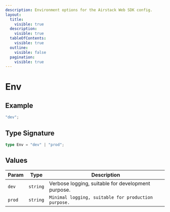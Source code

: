 ```yaml
---
description: Environment options for the Airstack Web SDK config.
layout:
  title:
    visible: true
  description:
    visible: true
  tableOfContents:
    visible: true
  outline:
    visible: false
  pagination:
    visible: true
---
```


# Env

## Example

```typescript
"dev";
```

## Type Signature

```typescript
type Env = "dev" | "prod";
```

## Values

| Param  | Type     | Description                                         |
| ------ | -------- | --------------------------------------------------- |
| `dev`  | `string` | Verbose logging, suitable for development purpose.  |
| `prod` | `string` | `Minimal logging, suitable for production purpose.` |
